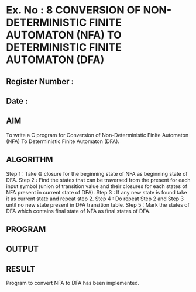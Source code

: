 # Ex. No : 8	CONVERSION OF NON-DETERMINISTIC FINITE AUTOMATON (NFA) TO DETERMINISTIC FINITE AUTOMATON (DFA)
## Register Number :
## Date : 

## AIM   
To write a C program for Conversion of Non-Deterministic Finite Automaton (NFA) To Deterministic Finite Automaton (DFA).
## ALGORITHM
Step 1 : Take ∈ closure for the beginning state of NFA as beginning state of DFA. 
Step 2 : Find the states that can be traversed from the present for each input symbol (union of transition value and their closures for each states of NFA present in current state of DFA). 
Step 3 : If any new state is found take it as current state and repeat step 2. 
Step 4 : Do repeat Step 2 and Step 3 until no new state present in DFA transition table. 
Step 5 : Mark the states of DFA which contains final state of NFA as final states of DFA.
## PROGRAM


## OUTPUT 

## RESULT
Program to convert NFA to DFA has been implemented.

